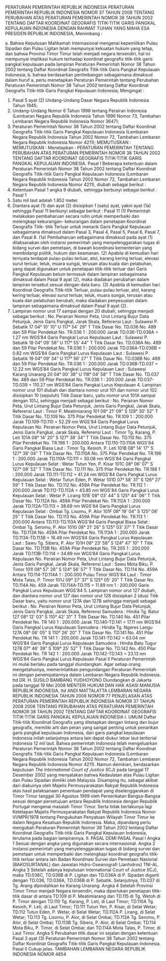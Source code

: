  PERATURAN PEMERINTAH REPUBLIK INDONESIA PERATURAN PEMERINTAH REPUBLIK INDONESIA NOMOR 37 TAHUN 2008 TENTANG PERUBAHAN ATAS PERATURAN PEMERINTAH NOMOR 38 TAHUN 2002 TENTANG DAFTAR KOORDINAT GEOGRAFIS TITIK-TITIK GARIS PANGKAL KEPULAUAN INDONESIA
DENGAN RAHMAT TUHAN YANG MAHA ESA PRESIDEN REPUBLIK INDONESIA,
Menimbang :

a. Bahwa Keputusan Mahkamah Internasional mengenai kepemilikan Pulau Sipadan dan Pulau Ligitan telah mempunyai kekuatan hukum yang tetap, dan bahwa Provinsi Timor Timur telah menjadi negara tersendiri, hal ini mempunyai implikasi hukum terhadap koordinat geografis titik-titik garis pangkal kepulauan pada lampiran Peraturan Pemerintah Nomor 38 Tahun 2002 tentang Daftar Koordinat Geografis Titik-titik Garis Pangkal Kepulauan Indonesia;
b. bahwa berdasarkan pertimbangan sebagaimana dimaksud dalam huruf a, perlu menetapkan Peraturan Pemerintah tentang Perubahan Peraturan Pemerintah Nomor 38 Tahun 2002 tentang Daftar Koordinat Geografis Titik-titik Garis Pangkal Kepulauan Indonesia;
Mengingat :

1. Pasal 5 ayat (2) Undang-Undang Dasar Negara Republik Indonesia Tahun 1945;
2. Undang-Undang Nomor 6 Tahun 1996 tentang Perairan Indonesia (Lembaran Negara Republik Indonesia Tahun 1996 Nomor 73, Tambahan Lembaran Negara Republik Indonesia Nomor 3647);
3. Peraturan Pemerintah Nomor 38 Tahun 2002 tentang Daftar Koordinat Geografis Titik-titik Garis Pangkal Kepulauan Indonesia (Lembaran Negara Republik Indonesia Tahun 2002 Nomor 72, Tambahan Lembaran Negara Republik Indonesia Nomor 4211);
MEMUTUSKAN :
MEMUTUSKAN :
 Menetapkan : PERATURAN PEMERINTAH TENTANG PERUBAHAN ATAS PERATURAN PEMERINTAH NOMOR 38 TAHUN 2002 TENTANG DAFTAR KOORDINAT GEOGRAFIS TITIK-TITIK GARIS PANGKAL KEPULAUAN INDONESIA.
Pasal I
Beberapa ketentuan dalam Peraturan Pemerintah Nomor 38 Tahun 2002 tentang Daftar Koordinat Geografis Titik-titik Garis Pangkal Kepulauan Indonesia (Lembaran Negara Republik Indonesia Tahun 2002 Nomor 72, Tambahan Lembaran Negara Republik Indonesia Nomor 4211), diubah sebagai berikut :
1. Ketentuan Pasal 1 angka 9 diubah, sehingga berbunyi sebagai berikut :
Pasal 1
9. Satu mil laut adalah 1.852 meter.
2. Diantara ayat (1) dan ayat (2) disisipkan 1 (satu) ayat, yakni ayat (1a) sehingga Pasal 11 berbunyi sebagai berikut :
Pasal 11
(1) Pemerintah melakukan pembaharuan secara rutin untuk memperbaiki dan melengkapi kekurangan- kekurangan dalam penetapan Koordinat Geografis Titik- titik Terluar untuk menarik Garis Pangkal Kepulauan sebagaimana dimaksud dalam Pasal 3, Pasal 4, Pasal 5, Pasal 6, Pasal 7, dan Pasal 8.
(1a) Pembaharuan sebagaimana dimaksud pada ayat (1) dilaksanakan oleh instansi pemerintah yang menyelenggarakan tugas di bidang survei dan pemetaan, di bawah koordinasi kementerian yang membidangi politik, hukum dan keamanan.
(2) Apabila di kemudian hari ternyata terdapat pulau-pulau terluar, atol, karang kering terluar, elevasi surut terluar, teluk, muara sungai, terusan atau kuala dan pelabuhan, yang dapat digunakan untuk penetapan titik-titik terluar dari Garis Pangkal Kepulauan belum termasuk dalam lampiran sebagaimana dimaksud dalam Pasal 9 ayat (2), maka diadakan perubahan dalam lampiran tersebut sesuai dengan data baru.
(3) Apabila di kemudian hari Koordinat Geografis Titik-titik Terluar, pulau-pulau terluar, atol, karang kering terluar, elevasi surut terluar, teluk, muara sungai, terusan atau kuala dan pelabuhan berubah, maka diadakan penyesuaian dalam lampiran sebagaimana dimaksud dalam Pasal 9 ayat (2).
3. Lampiran nomor urut 17 sampai dengan 20 diubah, sehingga menjadi sebagai berikut : No. Perairan Nomor Peta, Urut Lintang Bujur Data Petunjuk, Jenis Garis Pangkal, Jarak Skala, Referensi Laut : Sulawesi P. Sebatik 17 04° 10' 10" U 117° 54' 29" T Titik Dasar No. TD.036 No. 489 dan 59 Pilar Pendekat No. TR.036 1 :
200.000 Jarak TD.036-TD.036A = 1.27 nm WGS’84 Garis Pangkal Lurus Kepulauan Laut : Sulawesi P. Sebatik 18 04° 09' 58" U 117° 55' 44" T Titik Dasar No. TD.036A No. 489 dan 59 Pilar Pendekat No. TR.036 1 :
200.000 Jarak TD.036A-TD.036B = 0.82 nm WGS’84 Garis Pangkal Lurus Kepulauan Laut : Sulawesi P. Sebatik 19 04° 09’ 34” U 117° 56’ 27” T Titik Dasar No. TD.036B No. 489 dan 59 Pilar Pendekat No. TR.036 1 :
200.000 Jarak TD.036B-TD.037 = 12.22 nm WGS’84 Garis Pangkal Lurus Kepulauan Laut : Sulawesi Karang Unarang 20 04° 00’ 38” U 118° 04’ 58” T Titik Dasar No. TD.037 No. 489 dan 59 Pilar Pendekat No. TR.036 1 :
200.000 Jarak TD.037-TD.039 = 110.27 nm WGS’84 Garis Pangkal Lurus Kepulauan 4. Lampiran nomor urut 101 diubah dan diantara nomor urut 101 dan nomor urut 102 disisipkan 10 (sepuluh) Titik Dasar baru, yaitu nomor urut 101A sampai dengan 101J, sehingga menjadi sebagai berikut : No. Perairan Nomor Peta, Urut Lintang Bujur Data Petunjuk, Jenis Garis Pangkal, Jarak Skala, Referensi Laut : Timor P. Meatimiarang 101 08° 21' 09" S 128° 30' 52" T Titik Dasar No. TD.109 No. 375 Pilar Pendekat No. TR.109 1 :
200.000 Jarak TD.109-TD.110 = 52.29 nm WGS'84 Garis Pangkal Lurus Kepulauan No. Perairan Nomor Peta, Urut Lintang Bujur Data Petunjuk, Jenis Garis Pangkal, Jarak Skala, Referensi Laut : Timor Tg. Karang, P. Leti 101A 08° 14’ 20” S 127° 38’ 34” T Titik Dasar No. TD.110 No. 375 Pilar Pendekat No. TR.196 1 :
200.000 Antara TD.110-TD.110A WGS'84 Garis Pangkal Biasa Laut : Timor Tg. Kesioh, P. Leti 101B 08° 14’ 17” S 127° 38’ 04” T Titik Dasar No. TD.110A No. 375 Pilar Pendekat No. TR.196 1 :
200.000 Jarak TD.110A-TD.111 = 30.08 nm WGS'84 Garis Pangkal Lurus Kepulauan Selat : Wetar Tutun Yen, P. Kisar 101C 08° 06’ 07” S 127° 08’ 52” T Titik Dasar No. TD.111 No. 375 Pilar Pendekat No. TR.198 1 :
200.000 Jarak TD.111-TD.112 = 41.24 nm WGS'84 Garis Pangkal Lurus Kepulauan Selat : Wetar Tutun Eden, P. Wetar 101D 07° 58’ 31” S 126° 27’ 59” T Titik Dasar No. TD.112 No. 459A Pilar Pendekat No. TR.112 1 :
200.000 Jarak TD.112-TD.112A = 43.85 nm WGS'84 Garis Pangkal Lurus Kepulauan Selat : Wetar P. Lirang 101E 08° 03’ 44” S 125° 44’ 06” T Titik Dasar No. TD.112A No. 459A Pilar Pendekat No. TR.112A 1 :
200.000 Jarak TD.112A-TD.113 = 38.69 nm WGS'84 Garis Pangkal Lurus Kepulauan Selat : Ombai Tg. Lisomu, P. Alor 101F 08° 19’ 04” S 125° 08’ 25” T Titik Dasar No. TD.113 No. 459A Pilar Pendekat No. TR.113 1 :
200.000 Antara TD.113-TD.113A WGS'84 Garis Pangkal Biasa Selat : Ombai Tg. Seromu, P. Alor 101G 08° 21’ 26” S 125° 03’ 37” T Titik Dasar No. TD.113A No. 459A Pilar Pendekat No. TR.113A 1 :
200.000 Jarak TD.113A-TD.113B = 16.49 nm WGS’84 Garis Pangkal Lurus Kepulauan Laut : Sawu Tg. Sibera, P. Alor 101H 08° 23’ 58” S 124° 47’ 10” T Titik Dasar No. TD.113B No. 459A Pilar Pendekat No. TR.205 1 :
200.000 Jarak TD.113B-TD.114 = 34.69 nm WGS’84 Garis Pangkal Lurus Kepulauan No. Perairan Nomor Peta, Urut Lintang Bujur Data Petunjuk, Jenis Garis Pangkal, Jarak Skala, Referensi Laut : Sawu Mota Biku, P. Timor 101I 08° 57’ 26” S 124° 56’ 57” T Titik Dasar No. TD.114 No. 459A Antara TD.114-TD.114A 1 :
200.000 Pulau Timor WGS'84 Laut : Timor Mota Talas, P. Timor 101J 09° 27’ 37” S 125° 05’ 20” T Titik Dasar No. TD.114A No. 459 Jarak TD.114A-TD.115 = 11.89 nm 1 :
200.000 Garis Pangkal Lurus Kepulauan WGS'84 5. Lampiran nomor urut 127 diubah, dan diantara nomor urut 127 dan nomor urut 128 disisipkan 2 (dua) Titik Dasar baru, yaitu nomor urut 127A dan 127B sehingga menjadi sebagai berikut : No. Perairan Nomor Peta, Urut Lintang Bujur Data Petunjuk, Jenis Garis Pangkal, Jarak Skala, Referensi Samudera : Hindia Tg. Batur 127 08° 12' 03" S 110° 42' 31" T Titik Dasar No. TD.140 No. 451 Pilar Pendekat No. TR 140 1 :
200.000 Jarak TD.140-TD.141 = 17.11 nm WGS’84 Garis Pangkal Lurus Kepulauan Samudera : Hindia Tg. Ngeres Langu 127A 08° 06' 05" S 110° 26' 20" T Titik Dasar No. TD.141 No. 451 Pilar Pendekat No. TR 141 1 :
200.000 Jarak TD.141-TD.142 = 63.04 nm WGS’84 Garis Pangkal Lurus Kepulauan Samudera : Hindia Batu Tugur 127B 07° 46' 39" S 109° 25' 52" T Titik Dasar No. TD.142 No. 450 Pilar Pendekat No. TR 142 1 :
200.000 Jarak TD.142-TD.143 = 23.13 nm WGS’84 Garis Pangkal Lurus Kepulauan
Pasal II
Peraturan Pemerintah ini mulai berlaku pada tanggal diundangkan.
Agar setiap orang mengetahuinya, memerintahkan pengundangan Peraturan Pemerintah ini dengan penempatannya dalam Lembaran Negara Republik Indonesia. ttd DR. H. SUSILO BAMBANG YUDHOYONO Diundangkan di Jakarta pada tanggal 19 Mei 2008 MENTERI HUKUM DAN HAK ASASI MANUSIA REPUBLIK INDONESIA, ttd ANDI MATTALATTA LEMBARAN NEGARA REPUBLIK INDONESIA TAHUN 2008 NOMOR 77 PENJELASAN ATAS PERATURAN PEMERINTAH REPUBLIK INDONESIA NOMOR 37 TAHUN 2008 2008 TENTANG PERUBAHAN ATAS PERATURAN PEMERINTAH NOMOR 38 TAHUN 2002 TENTANG DAFTAR KOORDINAT GEOGRAFIS TITIK-TITIK GARIS PANGKAL KEPULAUAN INDONESIA I. UMUM Daftar Titik-titik Koordinat Geografis yang ditetapkan dengan lintang dan bujur geografis, memiliki arti dan peran yang sangat penting untuk penarikan garis pangkal kepulauan Indonesia, dari garis pangkal kepulauan Indonesia inilah selanjutnya antara lain dapat diukur lebar laut teritorial Indonesia 12 mil laut. Bahwa pemerintah Indonesia telah mengeluarkan Peraturan Pemerintah Nomor 38 Tahun 2002 tentang Daftar Koordinat Geografis Titik-titik Garis Pangkal Kepulauan Indonesia (Lembaran Negara Republik Indonesia Tahun 2002 Nomor 72, Tambahan Lembaran Negara Republik Indonesia Nomor 4211). Namun demikian, berdasarkan keputusan _The International Court of_ _Justice_ (ICJ) pada tanggal 17 Desember 2002 yang menyatakan bahwa Kedaulatan atas Pulau Ligitan dan Pulau Sipadan dimiliki oleh Malaysia. Disamping itu, sebagai akibat dari diakuinya oleh Majelis Permusyarakatan Rakyat Republik Indonesia atas hasil pelaksanaan penentuan pendapat yang diselenggarakan di Timor Timur tanggal 30 Agustus 1999 oleh Perserikatan Bangsa-Bangsa sesuai dengan persetujuan antara Republik Indonesia dengan Republik Portugal mengenai masalah Timor Timur. Serta tidak berlakunya lagi Ketetapan Majelis Permusyarakatan Rakyat Republik Indonesia Nomor VI/MPR/1978 tentang Pengukuhan Penyatuan Wilayah Timor Timur ke dalam Negara Kesatuan Republik Indonesia. Maka, dipandang perlu mengubah Peraturan Pemerintah Nomor 38 Tahun 2002 tentang Daftar Koordinat Geografis Titik-titik Garis Pangkal Kepulauan Indonesia, terutama pada bagian lampirannya. II. PASAL DEMI PASAL
Pasal I
Angka 1 Sesuai dengan angka yang digunakan secara internasional. Angka 2 Instansi pemerintah yang menyelenggarakan tugas di bidang survei dan pemetaan untuk memperbaiki dan melengkapi koordinat geografis titik-titik terluar antara lain Badan Koordinasi Survei dan Pemetaan Nasional (BAKOSURTANAL) dan Jawatan Hidro-Oseanografi (Janhidros) TNI-AL. Angka 3 Setelah adanya keputusan International Court of Justice (ICJ), maka TD.036C, TD.036B di P. Ligitan dan TD.036A di P. Sipadan diganti dengan TD.036, TD.036A, TD.036B di P. Sebatik. Selanjutnya, TD.037 di Tg. Arang dipindahkan ke Karang Unarang. Angka 4 Setelah Provinsi Timor Timur menjadi Negara tersendiri, maka diperlukan penetapan titik-titik dasar di antara TD.109 di P. Meatimiarang dan TD.115 di Tg. Wetoh di P. Timor dengan TD.110 Tg. Karang, P. Leti, di Laut Timor; TD.110A Tg. Kesioh, P. Leti, di Laut Timor; TD.111 Tutun Yen, P. Kisar, di Selat Wetar; TD.112 Tutun Eden, P. Wetar, di Selat Wetar; TD.112A P. Lirang, di Selat Wetar; TD.113 Tg. Lisomu, P. Alor, di Selat Ombai; TD.113A Tg. Seromu, P. Alor, di Selat Ombai; TD.113B Tg. Sibera, P. Alor, di Selat Ombai; TD.114 Mota Biku, P. Timor, di Selat Ombai; dan TD.114A Mota Talas, P. Timor, di Laut Timor. Angka 5 Perubahan titik dasar ini sejalan dengan ketentuan Pasal 3 ayat (3) Peraturan Pemerintah Nomor 38 Tahun 2002 tentang Daftar Koordinat Geografis Titik-titik Garis Pangkal Kepulauan Indonesia.
Pasal II
Cukup jelas. TAMBAHAN LEMBARAN NEGARA REPUBLIK INDONESIA NOMOR 4854
